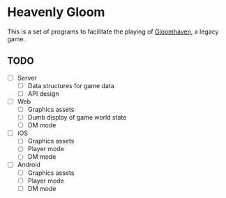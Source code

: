 # Heavenly Gloom

This is a set of programs to facilitate the playing of [Gloomhaven](https://en.wikipedia.org/wiki/Gloomhaven), a legacy game.

## TODO

- [ ] Server
  - [ ] Data structures for game data
  - [ ] API design

- [ ] Web
  - [ ] Graphics assets
  - [ ] Dumb display of game world state
  - [ ] DM mode

- [ ] iOS
  - [ ] Graphics assets
  - [ ] Player mode
  - [ ] DM mode

- [ ] Android
  - [ ] Graphics assets
  - [ ] Player mode
  - [ ] DM mode
